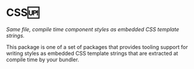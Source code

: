 # CSS🆙

_Same file, compile time component styles as embedded CSS template strings._

This package is one of a set of packages that provides tooling support for writing styles
as embedded CSS template strings that are extracted at compile time by your bundler.
